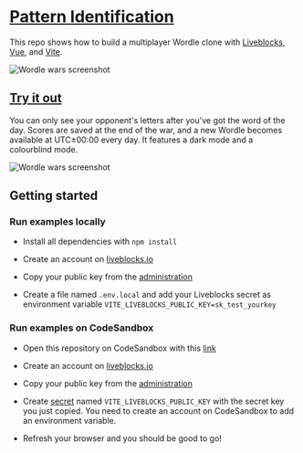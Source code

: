 # [Pattern Identification](https://wordlewars.ctnicholas.dev)

This repo shows how to build a multiplayer Wordle clone with [Liveblocks](https://liveblocks.io), [Vue](https://vuejs.org/), and [Vite](https://vitejs.dev/).

![Wordle wars screenshot](https://wordlewars.ctnicholas.dev/screenshot.png)

## [Try it out](https://wordlewars.ctnicholas.dev)


You can only see your opponent's letters after you've got the word of the day. Scores are saved at the end of the war,
and a new Wordle becomes available at UTC±00:00 every day. It features a dark mode and a colourblind mode.

![Wordle wars screenshot](https://wordlewars.ctnicholas.dev/screenshot-visible.png)


## Getting started

### Run examples locally

- Install all dependencies with `npm install`

- Create an account on [liveblocks.io](https://liveblocks.io/dashboard)

- Copy your public key from the [administration](https://liveblocks.io/dashboard/apikeys)

- Create a file named `.env.local` and add your Liveblocks secret as environment variable `VITE_LIVEBLOCKS_PUBLIC_KEY=sk_test_yourkey`

### Run examples on CodeSandbox

- Open this repository on CodeSandbox with this [link](https://codesandbox.io/s/wordle-wars-with-liveblocks-and-vite-0hhdi)

- Create an account on [liveblocks.io](https://liveblocks.io/dashboard)

- Copy your public key from the [administration](https://liveblocks.io/dashboard/apikeys)

- Create [secret](https://codesandbox.io/docs/secrets) named `VITE_LIVEBLOCKS_PUBLIC_KEY` with the secret key you just copied. You need to create an account on CodeSandbox to add an environment variable.

- Refresh your browser and you should be good to go!


